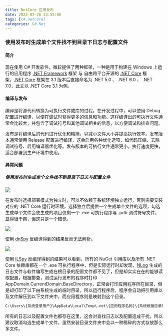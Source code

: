 ```yaml
---
title: NetCore 应用发布
date: 2023-07-26 23:55:00
tags: [c#,netcore]
categories: C#.Net
---
```

### 使用发布时生成单个文件找不到目录下日志与配置文件
<!-- more -->
#### 简介
现在使用 C# 开发软件，微软提供了两种框架，一种是用于构建在 Windows 上运行的应用程序 [.NET Framework](https://dotnet.microsoft.com/en-us/download/dotnet-framework) 框架 与 自由跨平台开源的 [.NET Core](https://dotnet.microsoft.com/en-us/download) 框架，[.NET Core](https://dotnet.microsoft.com/en-us/download) 框架在 3.1 版本后直接命名为 .NET 5.0 、 .NET 6.0 、 .NET 7.0，此文以 .NET Core 3.1 为例。

#### 编译与发布
编译是将源代码转换为可执行文件或库的过程。在开发过程中，可以使用 Debug 配置进行编译，以便在调试时获得更多的信息和功能。这样编译出的可执行文件通常会比较大，并包含了调试符号和其他调试相关的信息，以方便调试和排查问题。

发布是将编译后的代码进行优化和精简，以减小文件大小并提高执行效率。发布版本通常使用 Release 配置进行编译，这会启用各种优化选项，如代码压缩、去除调试符号、启用编译器优化等。发布版本的可执行文件通常更小，执行速度更快，适合部署到生产环境中使用。

#### 异常问题
##### 使用发布时生成单个文件找不到目录下日志与配置文件
<img src="https://sadness96.github.io/images/blog/csharp-NetCorePublish/发布配置.jpg"/>

在发布时选择部署模式为独立时，可以不依赖于系统环境独立运行，否则需要安装对应的 .NET Core 运行时环境，选择独立后提供一个生成单个文件的选项，勾选生成单个文件会使生成的项目仅剩一个 .exe 可执行程序与 .pdb 调试符号文件，显得很干爽，但这只是一个错觉。

<img src="https://sadness96.github.io/images/blog/csharp-NetCorePublish/dnSpy反编译.jpg"/>

使用 [dnSpy](https://github.com/dnSpy/dnSpy) 反编译得到的结果反而无法解析。

<img src="https://sadness96.github.io/images/blog/csharp-NetCorePublish/ILSpy反编译.jpg"/>

使用 [ILSpy](https://github.com/icsharpcode/ILSpy) 反编译得到的结果可以看到，所有的 NuGet 引用库以及所有 .NET Core 依赖库都在一个 .exe 可执行程序中，但是实际运行时却发现，[NLog](https://github.com/NLog/NLog) 生成的日志文件与软件编写生成在根目录的配置文件都不见了，但是却实实在在的能够读取配置，根据排查，测试运行发布的程序时打印 AppDomain.CurrentDomain.BaseDirectory，正常会打印应用程序所在目录，但是却打印了以下由系统生成的临时目录，所以运行程序后，程序会自动把引用库以及文件解压到以下文件夹中，而应用程序则是映射到这个目录。

``` cmd
C:\Users\{系统登录用户}\AppData\Local\Temp\.net\{应用程序名称}\{系统根据目录随机生成的文件夹}
```

所有的日志以及配置文件也都存在这里，这会对查找日志以及配置造成干扰，所以建议取消勾选生成单个文件，虽然安装目录文件夹中会以一种稀碎的方式存放那么多文件。
